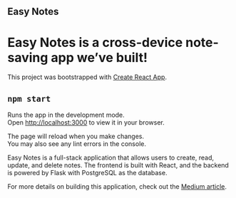 ## Easy Notes
# Easy Notes is a cross-device note-saving app we’ve built!

This project was bootstrapped with [Create React App](https://github.com/facebook/create-react-app).

## `npm start`

Runs the app in the development mode.\
Open [http://localhost:3000](http://localhost:3000) to view it in your browser.

The page will reload when you make changes.\
You may also see any lint errors in the console.

Easy Notes is a full-stack application that allows users to create, read, update, and delete notes. The frontend is built with React, and the backend is powered by Flask with PostgreSQL as the database.

For more details on building this application, check out the [Medium article](https://medium.com/@vigneshvars2001/building-easy-notes-frontend-with-react-and-backend-with-flask-postgresql-afebb3f770f2).
